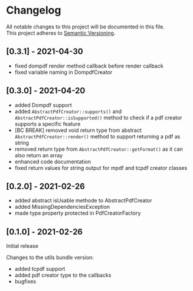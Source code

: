 # Changelog
All notable changes to this project will be documented in this file.   
This project adheres to [Semantic Versioning](https://semver.org/spec/v2.0.0.html).

## [0.3.1] - 2021-04-30
- fixed dompdf render method callback before render callback
- fixed variable naming in DompdfCreator

## [0.3.0] - 2021-04-20
- added Dompdf support
- added `AbstractPdfCreator::supports()` and `AbstractPdfCreator::isSupported()` method to check if a pdf creator supports a specific feature
- [BC BREAK] removed void return type from abstract `AbstractPdfCreator::render()` method to support returning a pdf as string
- removed return type from `AbstractPdfCreator::getFormat()` as it can also return an array
- enhanced code documentation
- fixed return values for string output for mpdf and tcpdf creator classes

## [0.2.0] - 2021-02-26
- added abstract isUsable methode to AbstractPdfCreator
- added MissingDependenciesException
- made type property protected in PdfCreatorFactory

## [0.1.0] - 2021-02-26

Initial release

Changes to the utils bundle version:
- added tcpdf support
- added pdf creator type to the callbacks
- bugfixes
